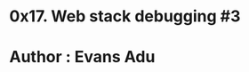 0x17. Web stack debugging #3
=====================================
Author : Evans Adu
=====================================
